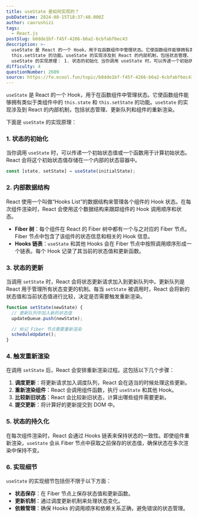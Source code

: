 ```yaml
---
title: useState 是如何实现的？
pubDatetime: 2024-08-15T18:37:48.000Z
author: caorushizi
tags:
  - React.js
postSlug: b8dde1bf-f45f-4266-b6a2-6cbfabf6ec43
description: >-
  useState 是 React 的一个 Hook，用于在函数组件中管理状态。它使函数组件能够拥有类似于类组件中的 this.state 和
  this.setState 的功能。useState 的实现涉及到 React 的内部机制，包括状态管理、更新队列和组件的重新渲染。 下面是
  useState 的实现原理： 1. 状态的初始化 当你调用 useState 时，可以传递一个初始状态值或一个函数
difficulty: 4
questionNumber: 2609
source: https://fe.ecool.fun/topic/b8dde1bf-f45f-4266-b6a2-6cbfabf6ec43
---
```


`useState` 是 React 的一个 Hook，用于在函数组件中管理状态。它使函数组件能够拥有类似于类组件中的 `this.state` 和 `this.setState` 的功能。`useState` 的实现涉及到 React 的内部机制，包括状态管理、更新队列和组件的重新渲染。

下面是 `useState` 的实现原理：

### **1. 状态的初始化**

当你调用 `useState` 时，可以传递一个初始状态值或一个函数用于计算初始状态。React 会将这个初始状态值存储在一个内部的状态容器中。

```javascript
const [state, setState] = useState(initialState);
```

### **2. 内部数据结构**

React 使用一个叫做“Hooks List”的数据结构来管理各个组件的 Hook 状态。在每次组件渲染时，React 会使用这个数据结构来跟踪组件的 Hook 调用顺序和状态。

- **Fiber 树**：每个组件在 React 的 Fiber 树中都有一个与之对应的 Fiber 节点。Fiber 节点中包含了该组件的状态信息和相关的 Hook 信息。
- **Hooks 链表**：`useState` 和其他 Hooks 会在 Fiber 节点中按照调用顺序形成一个链表。每个 Hook 记录了其当前的状态值和更新函数。

### **3. 状态的更新**

当调用 `setState` 时，React 会将状态更新请求加入到更新队列中。更新队列是 React 用于管理所有状态变更的机制。每当 `setState` 被调用时，React 会将新的状态值和当前状态值进行比较，决定是否需要触发重新渲染。

```javascript
function setState(newState) {
  // 更新队列中加入新的状态值
  updateQueue.push(newState);

  // 标记 Fiber 节点需要重新渲染
  scheduleUpdate();
}
```

### **4. 触发重新渲染**

在调用 `setState` 后，React 会安排重新渲染过程。这包括以下几个步骤：

1. **调度更新**：将更新请求加入调度队列，React 会在适当的时候处理这些更新。
2. **重新渲染组件**：React 会调用组件函数，执行 `useState` 和其他 Hook。
3. **比较新旧状态**：React 会比较新旧状态，计算出哪些组件需要更新。
4. **提交更新**：将计算好的更新提交到 DOM 中。

### **5. 状态的持久化**

在每次组件渲染时，React 会通过 Hooks 链表来保持状态的一致性。即使组件重新渲染，`useState` 会从 Fiber 节点中获取之前保存的状态值，确保状态在多次渲染中保持不变。

### **6. 实现细节**

`useState` 的实现细节包括但不限于以下方面：

- **状态保存**：在 Fiber 节点上保存状态值和更新函数。
- **更新机制**：通过调度更新机制来处理状态变化。
- **依赖管理**：确保 Hooks 的调用顺序和依赖关系正确，避免错误的状态管理。
